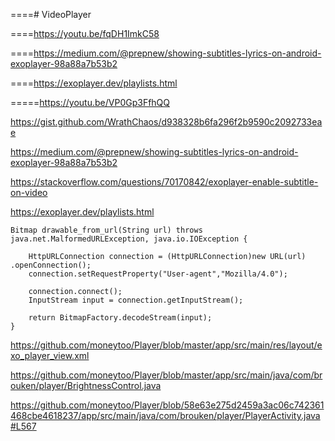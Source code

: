 ====# VideoPlayer

====https://youtu.be/fqDH1ImkC58

====https://medium.com/@prepnew/showing-subtitles-lyrics-on-android-exoplayer-98a88a7b53b2

====https://exoplayer.dev/playlists.html

=====https://youtu.be/VP0Gp3FfhQQ



https://gist.github.com/WrathChaos/d938328b6fa296f2b9590c2092733eae


https://medium.com/@prepnew/showing-subtitles-lyrics-on-android-exoplayer-98a88a7b53b2


https://stackoverflow.com/questions/70170842/exoplayer-enable-subtitle-on-video


https://exoplayer.dev/playlists.html


    Bitmap drawable_from_url(String url) throws java.net.MalformedURLException, java.io.IOException {

        HttpURLConnection connection = (HttpURLConnection)new URL(url) .openConnection();
        connection.setRequestProperty("User-agent","Mozilla/4.0");

        connection.connect();
        InputStream input = connection.getInputStream();

        return BitmapFactory.decodeStream(input);
    }



https://github.com/moneytoo/Player/blob/master/app/src/main/res/layout/exo_player_view.xml


https://github.com/moneytoo/Player/blob/master/app/src/main/java/com/brouken/player/BrightnessControl.java


https://github.com/moneytoo/Player/blob/58e63e275d2459a3ac06c742361468cbe4618237/app/src/main/java/com/brouken/player/PlayerActivity.java#L567




